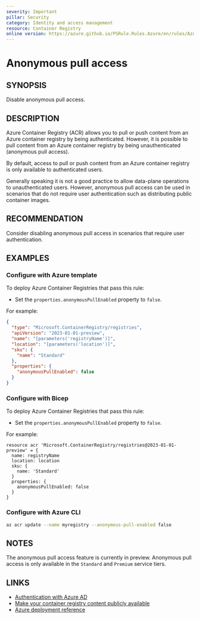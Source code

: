 ```yaml
---
severity: Important
pillar: Security
category: Identity and access management
resource: Container Registry
online version: https://azure.github.io/PSRule.Rules.Azure/en/rules/Azure.ACR.AnonymousAccess/
---
```


# Anonymous pull access

## SYNOPSIS

Disable anonymous pull access.

## DESCRIPTION

Azure Container Registry (ACR) allows you to pull or push content from an Azure container registry by being authenticated.
However, it is possible to pull content from an Azure container registry by being unauthenticated (anonymous pull access).

By default, access to pull or push content from an Azure container registry is only available to authenticated users.

Generally speaking it is not a good practice to allow data-plane operations to unauthenticated users.
However, anonymous pull access can be used in scenarios that do not require user authentication such as distributing public container images.

## RECOMMENDATION

Consider disabling anonymous pull access in scenarios that require user authentication.

## EXAMPLES

### Configure with Azure template

To deploy Azure Container Registries that pass this rule:

- Set the `properties.anonymousPullEnabled` property to `false`.

For example:

```json
{
  "type": "Microsoft.ContainerRegistry/registries",
  "apiVersion": "2023-01-01-preview",
  "name": "[parameters('registryName')]",
  "location": "[parameters('location')]",
  "sku": {
    "name": "Standard"
  },
  "properties": {
    "anonymousPullEnabled": false
  }
}
```

### Configure with Bicep

To deploy Azure Container Registries that pass this rule:

- Set the `properties.anonymousPullEnabled` property to `false`.

For example:

```bicep
resource acr 'Microsoft.ContainerRegistry/registries@2023-01-01-preview' = {
  name: registryName
  location: location
  sku: {
    name: 'Standard'
  }
  properties: {
    anonymousPullEnabled: false
  }
}
```

### Configure with Azure CLI

```bash
az acr update --name myregistry --anonymous-pull-enabled false
```

## NOTES

The anonymous pull access feature is currently in preview.
Anonymous pull access is only available in the `Standard` and `Premium` service tiers.

## LINKS

- [Authentication with Azure AD](https://learn.microsoft.com/azure/well-architected/security/design-identity-authentication)
- [Make your container registry content publicly available](https://learn.microsoft.com/azure/container-registry/anonymous-pull-access)
- [Azure deployment reference](https://learn.microsoft.com/en-us/azure/templates/microsoft.containerregistry/registries#registryproperties)
